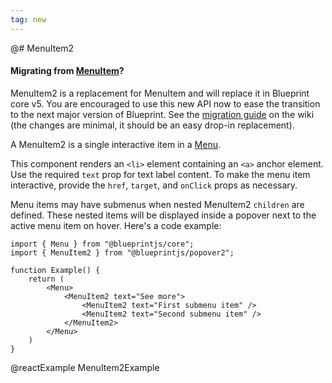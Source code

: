 ```yaml
---
tag: new
---
```


@# MenuItem2

<div class="@ns-callout @ns-intent-primary @ns-icon-info-sign">
    <h4 class="@ns-heading">

Migrating from [MenuItem](#core/components/menu.menu-item)?

</h4>

MenuItem2 is a replacement for MenuItem and will replace it in Blueprint core v5.
You are encouraged to use this new API now to ease the transition to the next major version of Blueprint.
See the [migration guide](https://github.com/palantir/blueprint/wiki/Popover2-migration#menuitem2)
on the wiki (the changes are minimal, it should be an easy drop-in replacement).

</div>

A MenuItem2 is a single interactive item in a [Menu](#core/components/menu).

This component renders an `<li>` element containing an `<a>` anchor element.
Use the required `text` prop for text label content.
To make the menu item interactive, provide the `href`, `target`, and `onClick` props as necessary.

Menu items may have submenus when nested MenuItem2 `children` are defined. These nested items will
be displayed inside a popover next to the active menu item on hover. Here's a code example:

```tsx
import { Menu } from "@blueprintjs/core";
import { MenuItem2 } from "@blueprintjs/popover2";

function Example() {
    return (
        <Menu>
            <MenuItem2 text="See more">
                <MenuItem2 text="First submenu item" />
                <MenuItem2 text="Second submenu item" />
            </MenuItem2>
        </Menu>
    )
}
```

@reactExample MenuItem2Example
